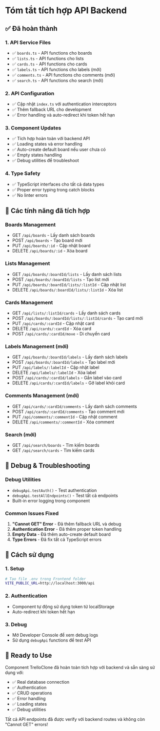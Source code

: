 # Tóm tắt tích hợp API Backend

## ✅ Đã hoàn thành

### 1. **API Service Files**
- ✅ `boards.ts` - API functions cho boards
- ✅ `lists.ts` - API functions cho lists  
- ✅ `cards.ts` - API functions cho cards
- ✅ `labels.ts` - API functions cho labels (mới)
- ✅ `comments.ts` - API functions cho comments (mới)
- ✅ `search.ts` - API functions cho search (mới)

### 2. **API Configuration**
- ✅ Cập nhật `index.ts` với authentication interceptors
- ✅ Thêm fallback URL cho development
- ✅ Error handling và auto-redirect khi token hết hạn

### 3. **Component Updates**
- ✅ Tích hợp hoàn toàn với backend API
- ✅ Loading states và error handling
- ✅ Auto-create default board nếu user chưa có
- ✅ Empty states handling
- ✅ Debug utilities để troubleshoot

### 4. **Type Safety**
- ✅ TypeScript interfaces cho tất cả data types
- ✅ Proper error typing trong catch blocks
- ✅ No linter errors

## 🔧 Các tính năng đã tích hợp

### Boards Management
- GET `/api/boards` - Lấy danh sách boards
- POST `/api/boards` - Tạo board mới
- PUT `/api/boards/:id` - Cập nhật board
- DELETE `/api/boards/:id` - Xóa board

### Lists Management
- GET `/api/boards/:boardId/lists` - Lấy danh sách lists
- POST `/api/boards/:boardId/lists` - Tạo list mới
- PUT `/api/boards/:boardId/lists/:listId` - Cập nhật list
- DELETE `/api/boards/:boardId/lists/:listId` - Xóa list

### Cards Management
- GET `/api/lists/:listId/cards` - Lấy danh sách cards
- POST `/api/boards/:boardId/lists/:listId/cards` - Tạo card mới
- PUT `/api/cards/:cardId` - Cập nhật card
- DELETE `/api/cards/:cardId` - Xóa card
- POST `/api/cards/:cardId/move` - Di chuyển card

### Labels Management (mới)
- GET `/api/boards/:boardId/labels` - Lấy danh sách labels
- POST `/api/boards/:boardId/labels` - Tạo label mới
- PUT `/api/labels/:labelId` - Cập nhật label
- DELETE `/api/labels/:labelId` - Xóa label
- POST `/api/cards/:cardId/labels` - Gắn label vào card
- DELETE `/api/cards/:cardId/labels` - Gỡ label khỏi card

### Comments Management (mới)
- GET `/api/cards/:cardId/comments` - Lấy danh sách comments
- POST `/api/cards/:cardId/comments` - Tạo comment mới
- PUT `/api/comments/:commentId` - Cập nhật comment
- DELETE `/api/comments/:commentId` - Xóa comment

### Search (mới)
- GET `/api/search/boards` - Tìm kiếm boards
- GET `/api/search/cards` - Tìm kiếm cards

## 🐛 Debug & Troubleshooting

### Debug Utilities
- `debugApi.testAuth()` - Test authentication
- `debugApi.testAllEndpoints()` - Test tất cả endpoints
- Built-in error logging trong component

### Common Issues Fixed
1. **"Cannot GET" Error** - Đã thêm fallback URL và debug
2. **Authentication Error** - Đã thêm proper token handling
3. **Empty Data** - Đã thêm auto-create default board
4. **Type Errors** - Đã fix tất cả TypeScript errors

## 📝 Cách sử dụng

### 1. Setup
```bash
# Tạo file .env trong Frontend folder
VITE_PUBLIC_URL=http://localhost:3000/api
```

### 2. Authentication
- Component tự động sử dụng token từ localStorage
- Auto-redirect khi token hết hạn

### 3. Debug
- Mở Developer Console để xem debug logs
- Sử dụng `debugApi` functions để test API

## 🚀 Ready to Use

Component TrelloClone đã hoàn toàn tích hợp với backend và sẵn sàng sử dụng với:
- ✅ Real database connection
- ✅ Authentication
- ✅ CRUD operations
- ✅ Error handling
- ✅ Loading states
- ✅ Debug utilities

Tất cả API endpoints đã được verify với backend routes và không còn "Cannot GET" errors!

